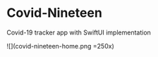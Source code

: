 # Covid-Nineteen
Covid-19 tracker app with SwiftUI implementation

![](covid-nineteen-home.png =250x)

